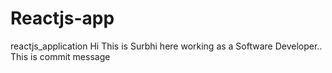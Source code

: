 # Reactjs-app
reactjs_application
Hi This is Surbhi here working as a Software Developer..
This is commit message
